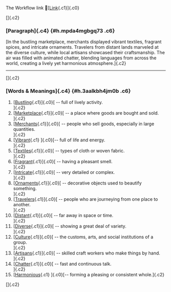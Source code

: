The Workflow link
👏[[Link](https://www.google.com/url?q=http://www.google.com&sa=D&source=editors&ust=1758667068879323&usg=AOvVaw2S3Af5BiZjGQQHWQlBOZp3){.c1}]{.c0}

[]{.c2}

### [Paragraph]{.c4} {#h.mpda4mgbgq73 .c6}

[In the bustling marketplace, merchants displayed vibrant textiles,
fragrant spices, and intricate ornaments. Travelers from distant lands
marveled at the diverse culture, while local artisans showcased their
craftsmanship. The air was filled with animated chatter, blending
languages from across the world, creating a lively yet harmonious
atmosphere.]{.c2}

------------------------------------------------------------------------

[]{.c2}

### [Words & Meanings]{.c4} {#h.3aalkbh4jm0b .c6}

1.  [[Bustling](https://www.google.com/url?q=http://www.google.com&sa=D&source=editors&ust=1758667068880138&usg=AOvVaw0eZpesp76ziDKugTdDSj96){.c1}]{.c0}[ --
    full of lively activity.\
    ]{.c2}
2.  [[Marketplace](https://www.google.com/url?q=http://www.google.com&sa=D&source=editors&ust=1758667068880285&usg=AOvVaw2vxBKLEahxZJfUpnvfGyhy){.c1}]{.c0}[ --
    a place where goods are bought and sold.\
    ]{.c2}
3.  [[Merchants](https://www.google.com/url?q=http://www.google.com&sa=D&source=editors&ust=1758667068880460&usg=AOvVaw2ADutxj7s_sXHZ_vo3kY2X){.c1}]{.c0}[ --
    people who sell goods, especially in large quantities.\
    ]{.c2}
4.  [[Vibrant](https://www.google.com/url?q=http://www.google.com&sa=D&source=editors&ust=1758667068880638&usg=AOvVaw04RhoBFq_N22fP5jM67VIO){.c1}
    ]{.c0}[-- full of life and energy.\
    ]{.c2}
5.  [[Textiles](https://www.google.com/url?q=http://www.google.com&sa=D&source=editors&ust=1758667068880747&usg=AOvVaw3tLr_XnVG4yqwQx7nAtE56){.c1}]{.c0}[ --
    types of cloth or woven fabric.\
    ]{.c2}
6.  [[Fragrant](https://www.google.com/url?q=http://www.google.com&sa=D&source=editors&ust=1758667068880870&usg=AOvVaw271ws_fBavTH3yky-Im5C4){.c1}]{.c0}[ --
    having a pleasant smell.\
    ]{.c2}
7.  [[Intricate](https://www.google.com/url?q=http://www.google.com&sa=D&source=editors&ust=1758667068880979&usg=AOvVaw16ytF-TWjEPhTJh-VPgs6h){.c1}]{.c0}[ --
    very detailed or complex.\
    ]{.c2}
8.  [[Ornaments](https://www.google.com/url?q=http://www.google.com&sa=D&source=editors&ust=1758667068881094&usg=AOvVaw0v0FIahcmyKhg4h-IpBQFC){.c1}]{.c0}[ --
    decorative objects used to beautify something.\
    ]{.c2}
9.  [[Travelers](https://www.google.com/url?q=http://www.google.com&sa=D&source=editors&ust=1758667068881224&usg=AOvVaw3yOl2oWghdTc9v8f6PqJV3){.c1}]{.c0}[ --
    people who are journeying from one place to another.\
    ]{.c2}
10. [[Distant](https://www.google.com/url?q=http://www.google.com&sa=D&source=editors&ust=1758667068881362&usg=AOvVaw1xeIRSHlnCExospoGlUxpD){.c1}]{.c0}[ --
    far away in space or time.\
    ]{.c2}
11. [[Diverse](https://www.google.com/url?q=http://www.google.com&sa=D&source=editors&ust=1758667068881474&usg=AOvVaw1_s6rosm8OBZQO_UpNK0EA){.c1}]{.c0}[ --
    showing a great deal of variety.\
    ]{.c2}
12. [[Culture](https://www.google.com/url?q=http://www.google.com&sa=D&source=editors&ust=1758667068881594&usg=AOvVaw2MggDCY_GEBbF5x91MQuLF){.c1}]{.c0}[ --
    the customs, arts, and social institutions of a group.\
    ]{.c2}
13. [[Artisans](https://www.google.com/url?q=http://www.google.com&sa=D&source=editors&ust=1758667068881729&usg=AOvVaw276tzk3W4k4Jo5gJxtsWFK){.c1}]{.c0}[ --
    skilled craft workers who make things by hand.\
    ]{.c2}
14. [[Chatter](https://www.google.com/url?q=http://www.google.com&sa=D&source=editors&ust=1758667068881855&usg=AOvVaw2AA-AD1eC35GXgs0201SL0){.c1}]{.c0}[ --
    fast and continuous talk.\
    ]{.c2}
15. [[Harmonious](https://www.google.com/url?q=http://www.google.com&sa=D&source=editors&ust=1758667068881964&usg=AOvVaw3R1FjoXluz-wJWiKWuLcOA){.c1}
    ]{.c0}[-- forming a pleasing or consistent whole.]{.c2}

[]{.c2}
